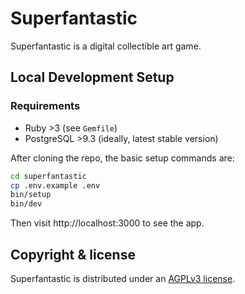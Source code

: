 # Superfantastic

Superfantastic is a digital collectible art game.

## Local Development Setup

### Requirements

- Ruby >3 (see `Gemfile`)
- PostgreSQL >9.3 (ideally, latest stable version)

After cloning the repo, the basic setup commands are:

```sh
cd superfantastic
cp .env.example .env
bin/setup
bin/dev
```

Then visit http://localhost:3000 to see the app.

## Copyright & license

Superfantastic is distributed under an [AGPLv3 license](https://github.com/TheCorpCorpCorporation/superfantastic/blob/main/LICENSE).
